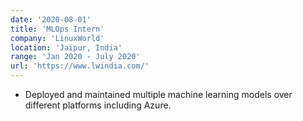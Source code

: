 ```yaml
---
date: '2020-08-01'
title: 'MLOps Intern'
company: 'LinuxWorld'
location: 'Jaipur, India'
range: 'Jan 2020 - July 2020'
url: 'https://www.lwindia.com/'
---
```


- Deployed and maintained multiple machine learning models over different platforms including Azure.
